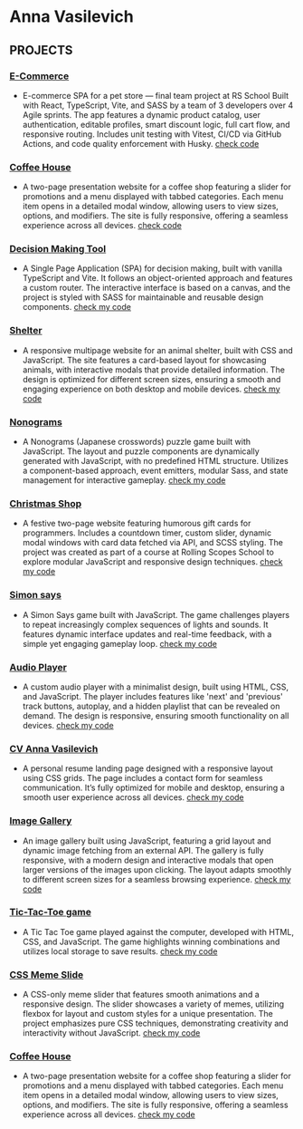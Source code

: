 # Anna Vasilevich

## PROJECTS

### [E-Commerce](https://sorcerers-apprentices.netlify.app/)

- E-commerce SPA for a pet store — final team project at RS School
  Built with React, TypeScript, Vite, and SASS by a team of 3 developers over 4 Agile sprints. The app features a dynamic product catalog, user authentication, editable profiles, smart discount logic, full cart flow, and responsive routing. Includes unit testing with Vitest, CI/CD via GitHub Actions, and code quality enforcement with Husky.
  [check code](https://github.com/sorcerers-apprentices/eCommerce-Application)

### [Coffee House](https://dzichonka.github.io/CoffeeHouse/)

- A two-page presentation website for a coffee shop featuring a slider for promotions and a menu displayed with tabbed categories. Each menu item opens in a detailed modal window, allowing users to view sizes, options, and modifiers. The site is fully responsive, offering a seamless experience across all devices.
  [check code](https://github.com/dzichonka/CoffeeHouse)

### [Decision Making Tool](https://dzichonka.github.io/decision-making-tool/)

- A Single Page Application (SPA) for decision making, built with vanilla TypeScript and Vite. It follows an object-oriented approach and features a custom router. The interactive interface is based on a canvas, and the project is styled with SASS for maintainable and reusable design components.
  [check my code](https://github.com/dzichonka/shelter)

### [Shelter](https://dzichonka.github.io/shelter/)

- A responsive multipage website for an animal shelter, built with CSS and JavaScript. The site features a card-based layout for showcasing animals, with interactive modals that provide detailed information. The design is optimized for different screen sizes, ensuring a smooth and engaging experience on both desktop and mobile devices.
  [check my code](https://github.com/dzichonka/shelter)

### [Nonograms](https://dzichonka.github.io/nonograms/)

- A Nonograms (Japanese crosswords) puzzle game built with JavaScript. The layout and puzzle components are dynamically generated with JavaScript, with no predefined HTML structure. Utilizes a component-based approach, event emitters, modular Sass, and state management for interactive gameplay.
  [check my code](https://github.com/dzichonka/nonograms)

### [Christmas Shop](https://dzichonka.github.io/christmas-shop/)

- A festive two-page website featuring humorous gift cards for programmers. Includes a countdown timer, custom slider, dynamic modal windows with card data fetched via API, and SCSS styling. The project was created as part of a course at Rolling Scopes School to explore modular JavaScript and responsive design techniques.
  [check my code](https://github.com/dzichonka/christmas-shop)

### [Simon says](https://dzichonka.github.io/simon-says/)

- A Simon Says game built with JavaScript. The game challenges players to repeat increasingly complex sequences of lights and sounds. It features dynamic interface updates and real-time feedback, with a simple yet engaging gameplay loop.
  [check my code](https://github.com/dzichonka/simon-says)

### [Audio Player](https://dzichonka.github.io/audioplayer/)

- A custom audio player with a minimalist design, built using HTML, CSS, and JavaScript. The player includes features like 'next' and 'previous' track buttons, autoplay, and a hidden playlist that can be revealed on demand. The design is responsive, ensuring smooth functionality on all devices.
  [check my code](https://github.com/dzichonka/audioplayer)

### [CV Anna Vasilevich](https://dzichonka.github.io/portfolio/)

- A personal resume landing page designed with a responsive layout using CSS grids. The page includes a contact form for seamless communication. It’s fully optimized for mobile and desktop, ensuring a smooth user experience across all devices.
  [check my code](https://github.com/dzichonka/portfolio)

### [Image Gallery](https://dzichonka.github.io/imageGallery/)

- An image gallery built using JavaScript, featuring a grid layout and dynamic image fetching from an external API. The gallery is fully responsive, with a modern design and interactive modals that open larger versions of the images upon clicking. The layout adapts smoothly to different screen sizes for a seamless browsing experience.
  [check my code](https://github.com/dzichonka/imageGallery)

### [Tic-Tac-Toe game](https://dzichonka.github.io/tic-tac-toe/)

- A Tic Tac Toe game played against the computer, developed with HTML, CSS, and JavaScript. The game highlights winning combinations and utilizes local storage to save results.
  [check my code](https://github.com/dzichonka/tic-tac-toe)

### [CSS Meme Slide](https://dzichonka.github.io/cssMemeSlider/cssMemeSlider/)

- A CSS-only meme slider that features smooth animations and a responsive design. The slider showcases a variety of memes, utilizing flexbox for layout and custom styles for a unique presentation. The project emphasizes pure CSS techniques, demonstrating creativity and interactivity without JavaScript.
  [check my code](https://github.com/dzichonka/cssMemeSlider)

### [Coffee House](https://dzichonka.github.io/CoffeeHouse/)

- A two-page presentation website for a coffee shop featuring a slider for promotions and a menu displayed with tabbed categories. Each menu item opens in a detailed modal window, allowing users to view sizes, options, and modifiers. The site is fully responsive, offering a seamless experience across all devices.
  [check my code](https://github.com/dzichonka/CoffeeHouse)

<!-- [Brooklyn Public Library](https://dzichonka.github.io/library/)

* A landing page for a Brooklyn Public Library that features a carousel slider in the 'About' section and a fade-in/fade-out effect for book cards in 'Favorites.' The site includes user registration and login modals, storing data in localStorage, as well as profile and subscription functionalities. -->

<!-- [CV (rs-shool)](https://dzichonka.github.io/rsschool-cv/)

*HTML, CSS* -->

<!-- [Food](https://dzichonka.github.io/Food/#)

* An educational project for a food delivery service where I implemented various functions using an existing HTML and CSS layout. The site features interactive menu items and dynamic content updates, a contact form, a slider, a countdown timer and a calorie calculator that saves data in local storage. -->

<!-- [CV (wayup)](https://luminous-kitten-cb359a.netlify.app/)

*HTML, CSS* -->

<!-- [Run Smart](https://lucky-monstera-896089.netlify.app/)

*HTML, CSS, Java Script* -->

<!-- [Uber](https://superb-cannoli-ae43d1.netlify.app/)

*(HTML, CSS* -->

<!-- [Word Press](https://soft-madeleine-b3ad0c.netlify.app/)

*HTML, CSS, JS* -->
